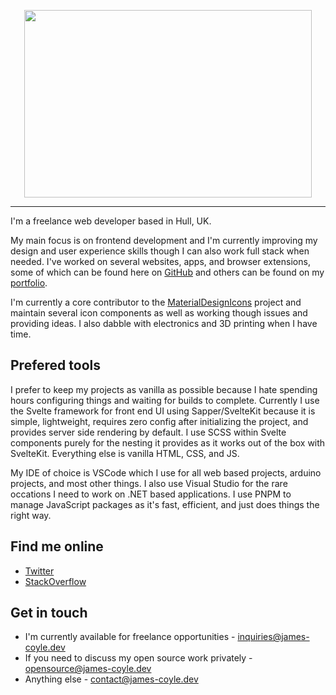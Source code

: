 <p align="center">
  <img width="460" height="300" src="https://james-coyle.dev/images/logo.svg">
</p>

---

I'm a freelance web developer based in Hull, UK. 

My main focus is on frontend development and I'm currently improving my design and user experience skills though I can also work full stack when needed. I've worked on several websites, apps, and browser extensions, some of which can be found here on [GitHub](https://github.com/JamesCoyle?tab=repositories) and others can be found on my [portfolio](https://james-coyle.dev/#portfolio). 

I'm currently a core contributor to the [MaterialDesignIcons](https://github.com/Templarian/MaterialDesign) project and maintain several icon components as well as working though issues and providing ideas. I also dabble with electronics and 3D printing when I have time. 

## Prefered tools

I prefer to keep my projects as vanilla as possible because I hate spending hours configuring things and waiting for builds to complete. Currently I use the Svelte framework for front end UI using Sapper/SvelteKit because it is simple, lightweight, requires zero config after initializing the project, and provides server side rendering by default. I use SCSS within Svelte components purely for the nesting it provides as it works out of the box with SvelteKit. Everything else is vanilla HTML, CSS, and JS. 

My IDE of choice is VSCode which I use for all web based projects, arduino projects, and most other things. I also use Visual Studio for the rare occations I need to work on .NET based applications. I use PNPM to manage JavaScript packages as it's fast, efficient, and just does things the right way. 

## Find me online

- [Twitter](https://twitter.com/JamesCoyle95)
- [StackOverflow](https://stackoverflow.com/users/1994081/james-coyle)

## Get in touch

- I'm currently available for freelance opportunities - [inquiries@james-coyle.dev](mailto:inquiries@james-coyle.dev) 
- If you need to discuss my open source work privately - [opensource@james-coyle.dev](mailto:opensource@james-coyle.dev) 
- Anything else - [contact@james-coyle.dev](mailto:contact@james-coyle.dev) 
